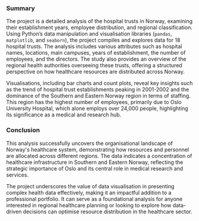 ### Summary
The project is a detailed analysis of the hospital trusts in Norway, examining their establishment years, employee distribution, and regional classification. Using Python’s data manipulation and visualisation libraries (`pandas`, `matplotlib`, and `seaborn`), the project compiles and explores data for 18 hospital trusts. The analysis includes various attributes such as hospital names, locations, main campuses, years of establishment, the number of employees, and the directors. The study also provides an overview of the regional health authorities overseeing these trusts, offering a structured perspective on how healthcare resources are distributed across Norway.

Visualisations, including bar charts and count plots, reveal key insights such as the trend of hospital trust establishments peaking in 2001-2002 and the dominance of the Southern and Eastern Norway region in terms of staffing. This region has the highest number of employees, primarily due to Oslo University Hospital, which alone employs over 24,000 people, highlighting its significance as a medical and research hub.

### Conclusion
This analysis successfully uncovers the organisational landscape of Norway's healthcare system, demonstrating how resources and personnel are allocated across different regions. The data indicates a concentration of healthcare infrastructure in Southern and Eastern Norway, reflecting the strategic importance of Oslo and its central role in medical research and services.

The project underscores the value of data visualisation in presenting complex health data effectively, making it an impactful addition to a professional portfolio. It can serve as a foundational analysis for anyone interested in regional healthcare planning or looking to explore how data-driven decisions can optimise resource distribution in the healthcare sector.
